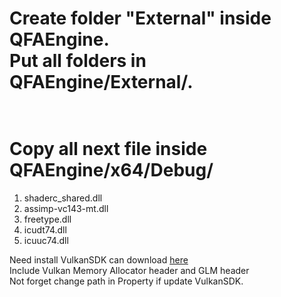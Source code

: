 <h1>Create folder "External" inside QFAEngine. <br>
Put all folders in QFAEngine/External/.<br><br></h1>

<h1>Copy all next file inside QFAEngine/x64/Debug/<br></h1>
<ol>
  <li>shaderc_shared.dll</li>
  <li>assimp-vc143-mt.dll</li>
  <li>freetype.dll</li>
  <li>icudt74.dll</li>
  <li>icuuc74.dll</li>
</ol> 

Need install VulkanSDK can download <a href="https://vulkan.lunarg.com/">here</a><br>
Include Vulkan Memory Allocator header and GLM header<br>
Not forget change path in Property if update VulkanSDK.
